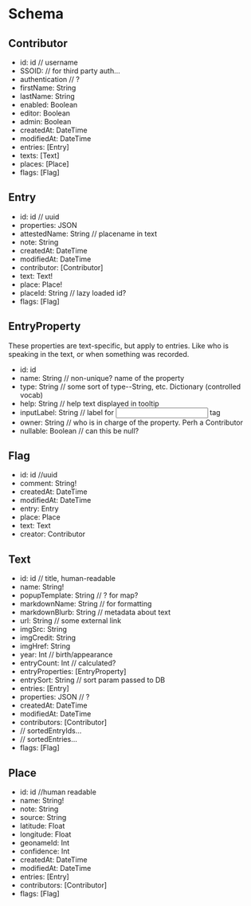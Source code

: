 # Schema

## Contributor

- id: id // username
- SSOID: // for third party auth...
- authentication // ?
- firstName: String
- lastName: String
- enabled: Boolean
- editor: Boolean
- admin: Boolean
- createdAt: DateTime
- modifiedAt: DateTime
- entries: [Entry]
- texts: [Text]
- places: [Place]
- flags: [Flag]

## Entry

- id: id // uuid
- properties: JSON
- attestedName: String // placename in text
- note: String
- createdAt: DateTime
- modifiedAt: DateTime
- contributor: [Contributor]
- text: Text!
- place: Place!
- placeId: String // lazy loaded id?
- flags: [Flag]

## EntryProperty

These properties are text-specific, but apply to entries. Like who is speaking
in the text, or when something was recorded.

- id: id
- name: String // non-unique? name of the property
- type: String // some sort of type--String, etc. Dictionary (controlled
  vocab)
- help: String // help text displayed in tooltip
- inputLabel: String // label for <input> tag
- owner: String // who is in charge of the property. Perh a Contributor
- nullable: Boolean // can this be null?

## Flag

- id: id //uuid
- comment: String!
- createdAt: DateTime
- modifiedAt: DateTime
- entry: Entry
- place: Place
- text: Text
- creator: Contributor

## Text

- id: id // title, human-readable
- name: String!
- popupTemplate: String // ? for map?
- markdownName: String // for formatting
- markdownBlurb: String // metadata about text
- url: String // some external link
- imgSrc: String
- imgCredit: String
- imgHref: String
- year: Int // birth/appearance
- entryCount: Int // calculated?
- entryProperties: [EntryProperty]
- entrySort: String // sort param passed to DB
- entries: [Entry]
- properties: JSON // ?
- createdAt: DateTime
- modifiedAt: DateTime
- contributors: [Contributor]
- // sortedEntryIds...
- // sortedEntries...
- flags: [Flag]

## Place

- id: id //human readable
- name: String!
- note: String
- source: String
- latitude: Float
- longitude: Float
- geonameId: Int
- confidence: Int
- createdAt: DateTime
- modifiedAt: DateTime
- entries: [Entry]
- contributors: [Contributor]
- flags: [Flag]
